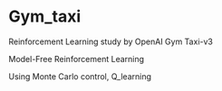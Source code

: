 # Gym_taxi
Reinforcement Learning study by OpenAI Gym Taxi-v3

Model-Free Reinforcement Learning

Using Monte Carlo control, Q_learning
